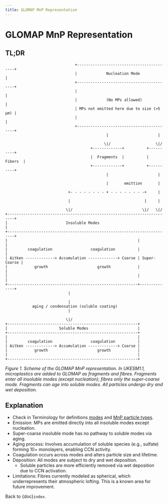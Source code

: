 ```yaml
---
title: GLOMAP MnP Representation
---
```


# GLOMAP MnP Representation

## TL;DR

```none
                               +------------------------------------------+
                               |             Nucleation Mode              |
                               +------------------------------------------+
                               |                                          |
                               |             (No MPs allowed)             |
                               | MPs not emitted here due to size (>5 µm) |
                               |                                          |
                               +------------------------------------------+
                                             |                      |

                                            \|/                    \|/
                                      +-------------+          +----------+
                                      |  Fragments  |          |  Fibers  |
                                      +-------------+          +----------+
                                             |                      |

                                             |       emittion       |

                            +- - - - - - - - + - - - - - - - -+     |

                            |                                 |     |

                           \|/                               \|/   \|/
+-------------------------------------------------------------------------+
|                          Insoluble Modes                                |
+-------------------------------------------------------------------------+
|                                                          |              |
|         coagulation                 coagulation          |              |
| Aitken -------------> Accumulation -------------> Coarse | Super-Coarse |
|            growth                      growth            |              |
|                                                          |              |
+----------------------------------------------------------+--------------+
                            |

                            |
            aging / condensation (soluble coating)
                            |

                           \|/
+----------------------------------------------------------+
|                       Soluble Modes                      |
+----------------------------------------------------------+
|                                                          |
|         coagulation                 coagulation          |
| Aitken -------------> Accumulation -------------> Coarse |
|            growth                      growth            |
|                                                          |
+----------------------------------------------------------+
```

_Figure 1. Scheme of the GLOMAP MnP representation. In UKESM1.1, microplastics are added to GLOMAP as fragments and fibres. Fragments enter all insoluble modes (except nucleation); fibres only the super-coarse mode. Fragments can age into soluble modes. All particles undergo dry and wet deposition._

## Explanation

- Check in Terminology for definitions [modes](#rec-aerosol-mode) and [MnP particle types](#rec-mnp-particle-types).
- Emission: MPs are emitted directly into all insoluble modes except nucleation.
- Super-coarse insoluble mode has no pathway to soluble modes via aging.
- Aging process: Involves accumulation of soluble species (e.g., sulfate) forming 10+ monolayers, enabling CCN activity.
- Coagulation occurs across modes and alters particle size and lifetime.
- Deposition: All modes are subject to dry and wet deposition.
  - Soluble particles are more efficiently removed via wet deposition due to CCN activation.
- Limitations: Fibres currently modeled as spherical, which underrepresents their atmospheric lofting. This is a known area for future improvement.

Back to {doc}`index`.

```{disqus}

```
